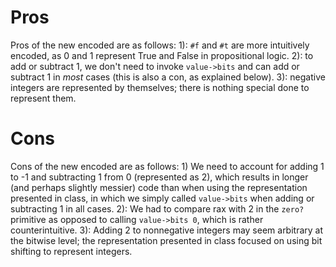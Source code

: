 # Pros

Pros of the new encoded are as follows: 1): `#f` and `#t` are more intuitively encoded, as 0 and 1 represent True and False in propositional logic. 2): to add or subtract 1, we don't need to invoke `value->bits` and can add or subtract 1 in *most* cases (this is also a con, as explained below). 3): negative integers are represented by themselves; there is nothing special done to represent them.

# Cons

Cons of the new encoded are as follows: 1) We need to account for adding 1 to -1 and subtracting 1 from 0 (represented as 2), which results in longer (and perhaps slightly messier) code than when using the representation presented in class, in which we simply called `value->bits` when adding or subtracting 1 in all cases. 2): We had to compare rax with 2 in the `zero?` primitive as opposed to calling `value->bits 0`, which is rather counterintuitive. 3): Adding 2 to nonnegative integers may seem arbitrary at the bitwise level; the representation presented in class focused on using bit shifting to represent integers.
